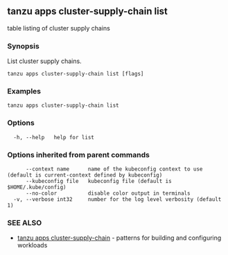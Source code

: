 ## tanzu apps cluster-supply-chain list

table listing of cluster supply chains

### Synopsis

List cluster supply chains.

```
tanzu apps cluster-supply-chain list [flags]
```

### Examples

```
tanzu apps cluster-supply-chain list
```

### Options

```
  -h, --help   help for list
```

### Options inherited from parent commands

```
      --context name      name of the kubeconfig context to use (default is current-context defined by kubeconfig)
      --kubeconfig file   kubeconfig file (default is $HOME/.kube/config)
      --no-color          disable color output in terminals
  -v, --verbose int32     number for the log level verbosity (default 1)
```

### SEE ALSO

* [tanzu apps cluster-supply-chain](tanzu_apps_cluster-supply-chain.md)	 - patterns for building and configuring workloads

